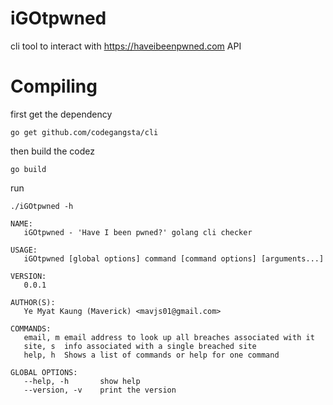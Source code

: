 iGOtpwned
=========
cli tool to interact with https://haveibeenpwned.com API

Compiling
=========
first get the dependency
```
go get github.com/codegangsta/cli
```

then build the codez
```
go build
```

run
```
./iGOtpwned -h

NAME:
   iGOtpwned - 'Have I been pwned?' golang cli checker

USAGE:
   iGOtpwned [global options] command [command options] [arguments...]

VERSION:
   0.0.1

AUTHOR(S): 
   Ye Myat Kaung (Maverick) <mavjs01@gmail.com> 
   
COMMANDS:
   email, m email address to look up all breaches associated with it
   site, s  info associated with a single breached site
   help, h  Shows a list of commands or help for one command
   
GLOBAL OPTIONS:
   --help, -h       show help
   --version, -v    print the version
```
